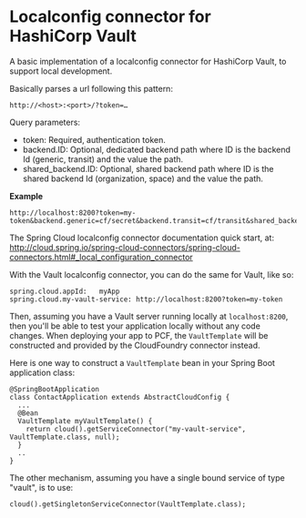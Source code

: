 Localconfig connector for HashiCorp Vault 
=========================================

A basic implementation of a localconfig connector for HashiCorp Vault, to support local development.

Basically parses a url following this pattern:

    http://<host>:<port>/?token=…


Query parameters:

* token: Required, authentication token.
* backend.ID: Optional, dedicated backend path where ID is the backend Id (generic, transit) and the value the path.
* shared_backend.ID: Optional, shared backend path where ID is the shared backend Id (organization, space) and the value the path.

**Example**

```
http://localhost:8200?token=my-token&backend.generic=cf/secret&backend.transit=cf/transit&shared_backend=space=cf/space.
```

The Spring Cloud localconfig connector documentation quick start, at:
http://cloud.spring.io/spring-cloud-connectors/spring-cloud-connectors.html#_local_configuration_connector

With the Vault localconfig connector, you can do the same for Vault, like so:

    spring.cloud.appId:   myApp
    spring.cloud.my-vault-service: http://localhost:8200?token=my-token

Then, assuming you have a Vault server running locally at `localhost:8200`, then you'll be able to test your application locally without any code changes.  When deploying your app to PCF, the `VaultTemplate` will be constructed and provided by the CloudFoundry connector instead.

Here is one way to construct a `VaultTemplate` bean in your Spring Boot application class:

    @SpringBootApplication
    class ContactApplication extends AbstractCloudConfig {
      ...
      @Bean
      VaultTemplate myVaultTemplate() {
        return cloud().getServiceConnector("my-vault-service", VaultTemplate.class, null);
      }
      ..
    }

The other mechanism, assuming you have a single bound service of type "vault", is to use:

    cloud().getSingletonServiceConnector(VaultTemplate.class);

